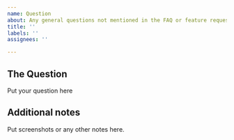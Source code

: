 ```yaml
---
name: Question
about: Any general questions not mentioned in the FAQ or feature requests.
title: ''
labels: ''
assignees: ''

---
```


## The Question
Put your question here
## Additional notes
Put screenshots or any other notes here.
